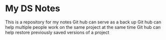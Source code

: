 # My DS Notes
This is a repository for my notes 
Git hub can serve as a back up 
Git hub can help multiple people work on the same project at the same time 
Git hub can help restore previously saved versions of a project